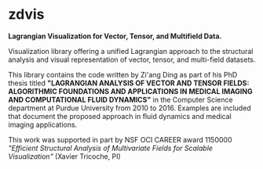 # zdvis
**Lagrangian Visualization for Vector, Tensor, and Multifield Data.**

Visualization library offering a unified Lagrangian approach to the structural analysis and visual representation of vector, tensor, and multi-field datasets. 

This library contains the code written by Zi'ang Ding as part of his PhD thesis titled **"LAGRANGIAN ANALYSIS OF VECTOR AND TENSOR FIELDS: ALGORITHMIC FOUNDATIONS AND APPLICATIONS IN MEDICAL IMAGING AND COMPUTATIONAL FLUID DYNAMICS"** in the Computer Science department at Purdue University from 2010 to 2016. Examples are included that document the proposed approach in fluid dynamics and medical imaging applications.

This work was supported in part by NSF OCI CAREER award 1150000 *"Efficient Structural Analysis of Multivariate Fields for Scalable Visualization"* (Xavier Tricoche, PI)
